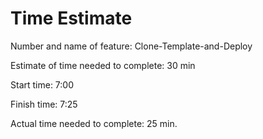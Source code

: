 # Time Estimate

Number and name of feature: Clone-Template-and-Deploy

Estimate of time needed to complete: 30 min

Start time: 7:00

Finish time: 7:25

Actual time needed to complete: 25 min.
